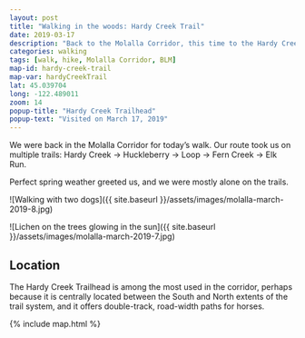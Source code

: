 ```yaml
---
layout: post
title: "Walking in the woods: Hardy Creek Trail"
date: 2019-03-17
description: "Back to the Molalla Corridor, this time to the Hardy Creek Trail."
categories: walking
tags: [walk, hike, Molalla Corridor, BLM]
map-id: hardy-creek-trail
map-var: hardyCreekTrail
lat: 45.039704
long: -122.489011
zoom: 14
popup-title: "Hardy Creek Trailhead"
popup-text: "Visited on March 17, 2019"
---
```


We were back in the Molalla Corridor for today’s walk. Our route took us on multiple trails: Hardy Creek → Huckleberry → Loop → Fern Creek → Elk Run.

Perfect spring weather greeted us, and we were mostly alone on the trails.

![Walking with two dogs]({{ site.baseurl }}/assets/images/molalla-march-2019-8.jpg)

![Lichen on the trees glowing in the sun]({{ site.baseurl }}/assets/images/molalla-march-2019-7.jpg)


## Location
The Hardy Creek Trailhead is among the most used in the corridor, perhaps because it is centrally located between the South and North extents of the trail system, and it offers double-track, road-width paths for horses.

{% include map.html %}
